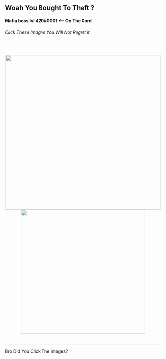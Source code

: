 ## Woah You Bought To Theft ?

#### Mafia boss lvl 420#0001 <-- On The Cord


###### Click These Images You Will Not Regret it
---
######
<div align="center">
    <a href="https://youtu.be/6n3pFFPSlW4">
        <img src="https://github-readme-stats.vercel.app/api?username=Mafia-boss-lvl-420&show_icons=true&theme=vision-friendly-dark&hide=prs,stars,contribs"width="500"/>
  </a>
    <a href="https://youtu.be/dQw4w9WgXcQ">
        <img src="https://github-readme-stats.vercel.app/api/top-langs/?username=Mafia-boss-lvl-420&theme=vision-friendly-dark&layout=compact"width="402">
  </a>
</div>


######
---
Bro Did You Click The Images?

